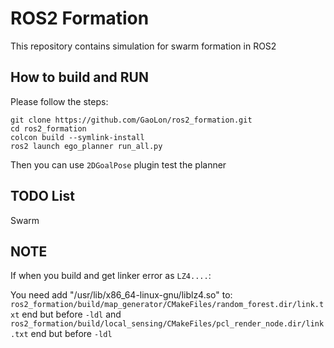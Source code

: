# ROS2 Formation

This repository contains simulation for swarm formation in ROS2

## How to build and RUN
Please follow the steps:
```
git clone https://github.com/GaoLon/ros2_formation.git
cd ros2_formation
colcon build --symlink-install 
ros2 launch ego_planner run_all.py
```

Then you can use `2DGoalPose` plugin test the planner

## TODO List
Swarm

## NOTE
If when you build and get linker error as `LZ4....`:

You need add "/usr/lib/x86_64-linux-gnu/liblz4.so" to:
`ros2_formation/build/map_generator/CMakeFiles/random_forest.dir/link.txt` end but before `-ldl`
and
`ros2_formation/build/local_sensing/CMakeFiles/pcl_render_node.dir/link.txt` end but before `-ldl`
